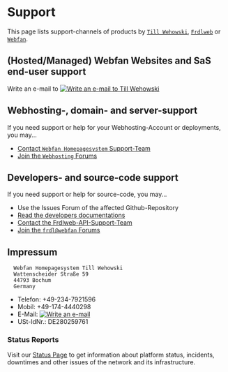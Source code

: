 # Support
This page lists support-channels of products by [`Till Wehowski`](https://github.com/wehowski/), [`Frdlweb`](https://frdlweb.de) or [`Webfan`](https://webfan.de).

## (Hosted/Managed) Webfan Websites and SaS end-user support
Write an e-mail to [![Write an e-mail to Till Wehowski](https://cdn.webfan.de/email.jpg)](https://webfan.de/contact/)

## Webhosting-, domain- and server-support

If you need support or help for your Webhosting-Account or deployments, you may...

* [Contact `Webfan Homepagesystem` Support-Team](https://domainundhomepagespeicher.webfan.de/kontakt.html)
* [Join the `Webhosting` Forums](https://domainundhomepagespeicher.webfan.de/forum/)

## Developers- and source-code support

If you need support or help for source-code, you may...

* Use the Issues Forum of the affected Github-Repository
* [Read the developers documentations](https://apps.api.frdl.de/developer/#!/documentation/bootstrap)
* [Contact the Frdlweb-API-Support-Team](https://apps.api.frdl.de/developer/#!/documentation/support)
* [Join the `frdl@webfan` Forums](https://frdl.webfan.de/forum/)


## Impressum
````
  Webfan Homepagesystem Till Wehowski
  Wattenscheider Straße 59
  44793 Bochum
  Germany
````   
- Telefon: +49-234-7921596
- Mobil: +49-174-4440298
- E-Mail: [![Write an e-mail](https://cdn.webfan.de/email.jpg)](https://webfan.de/contact/)
- USt-IdNr.: DE280259761

### Status Reports
Visit our [Status Page](https://status.frdl.de/) to get information about platform status, incidents, downtimes and other issues of the network and its infrastructure.
